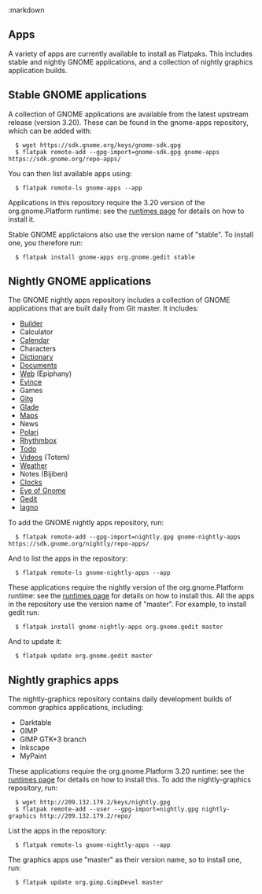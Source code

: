 <section class=""><div class="container"><div class="row"><div class="col-lg-10 col-lg-offset-1">
:markdown

  # Apps

  A variety of apps are currently available to install as Flatpaks. This includes stable and nightly GNOME applications, and a collection of nightly graphics application builds.

  ## Stable GNOME applications

  A collection of GNOME applications are available from the latest upstream release (version 3.20). These can be found in the gnome-apps repository, which can be added with:

      $ wget https://sdk.gnome.org/keys/gnome-sdk.gpg
      $ flatpak remote-add --gpg-import=gnome-sdk.gpg gnome-apps https://sdk.gnome.org/repo-apps/

  You can then list available apps using:

      $ flatpak remote-ls gnome-apps --app

  Applications in this repository require the 3.20 version of the org.gnome.Platform runtime: see the [runtimes page](runtimes.html) for details on how to install it.

  Stable GNOME applictaions also use the version name of "stable". To install one, you therefore run:

      $ flatpak install gnome-apps org.gnome.gedit stable

  ## Nightly GNOME applications

  The GNOME nightly apps repository includes a collection of GNOME applications that are built daily from Git master. It includes:

  * [Builder](https://wiki.gnome.org/Apps/Builder)
  * Calculator
  * [Calendar](https://wiki.gnome.org/Apps/Calendar)
  * Characters
  * [Dictionary](https://wiki.gnome.org/Apps/Dictionary)
  * [Documents](https://wiki.gnome.org/Apps/Documents)
  * [Web](https://wiki.gnome.org/Apps/Epiphany) (Epiphany)
  * [Evince](https://wiki.gnome.org/Apps/Evince)
  * Games
  * [Gitg](https://wiki.gnome.org/Apps/Gitg)
  * [Glade](https://wiki.gnome.org/Apps/Glade)
  * [Maps](https://wiki.gnome.org/Apps/Maps)
  * News
  * [Polari](https://wiki.gnome.org/Apps/Polari)
  * [Rhythmbox](https://wiki.gnome.org/Apps/Rhythmbox)
  * [Todo](https://wiki.gnome.org/Apps/Todo)
  * [Videos](https://wiki.gnome.org/Apps/Totem) (Totem)
  * [Weather](https://wiki.gnome.org/Apps/Weather)
  * Notes (Bijiben)
  * [Clocks](https://wiki.gnome.org/Apps/Clocks)
  * [Eye of Gnome](https://wiki.gnome.org/Apps/EyeOfGnome)
  * [Gedit](https://wiki.gnome.org/Apps/Gedit)
  * [Iagno](https://wiki.gnome.org/Apps/Iagno)

  To add the GNOME nightly apps repository, run:

      $ flatpak remote-add --gpg-import=nightly.gpg gnome-nightly-apps https://sdk.gnome.org/nightly/repo-apps/

  And to list the apps in the repository:

      $ flatpak remote-ls gnome-nightly-apps --app

  These applications require the nightly version of the org.gnome.Platform runtime: see the [runtimes page](runtimes.html) for details on how to install this. All the apps in the repository use the version name of "master". For example, to install gedit run:

      $ flatpak install gnome-nightly-apps org.gnome.gedit master

  And to update it:

      $ flatpak update org.gnome.gedit master

  ## Nightly graphics apps

  The nightly-graphics repository contains daily development builds of common graphics applications, including:

  * Darktable
  * GIMP
  * GIMP GTK+3 branch
  * Inkscape
  * MyPaint

  These applications require the org.gnome.Platform 3.20 runtime: see the [runtimes page](runtimes.html) for details on how to install this. To add the nightly-graphics repository, run:

      $ wget http://209.132.179.2/keys/nightly.gpg
      $ flatpak remote-add --user --gpg-import=nightly.gpg nightly-graphics http://209.132.179.2/repo/

  List the apps in the repository:

      $ flatpak remote-ls gnome-nightly-apps --app

  The graphics apps use "master" as their version name, so to install one, run:

      $ flatpak update org.gimp.GimpDevel master

</div></div></div></section>

